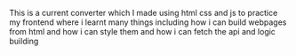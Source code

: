 This is a current converter which I made using html css and js to practice my frontend where i learnt many things including how i can build webpages from html and how i can style them and how i can fetch the api and logic building 

